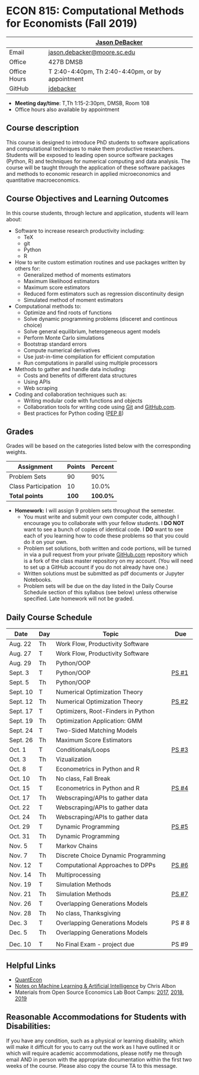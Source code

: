 # ECON 815: Computational Methods for Economists (Fall 2019) #

|  | [Jason DeBacker](http://jasondebacker.com) |
|--------------|--------------------------------------------------------------|
| Email | [jason.debacker@moore.sc.edu](mailto:jason.debacker@moore.sc.edu) |
| Office | 427B DMSB |
| Office Hours | T 2:40-4:40pm, Th 2:40-4:40pm, or by  appointment |
| GitHub | [jdebacker](https://github.com/jdebacker) |

* **Meeting day/time**: T,Th 1:15-2:30pm, DMSB, Room 108
* Office hours also available by appointment


## Course description ##

This course is designed to introduce PhD students to software applications and computational techniques to make them productive researchers. Students will be exposed to leading open source software packages (Python, R) and techniques for numerical computing and data analysis. The course will be taught through the application of these software packages and methods to economic research in applied microeconomics and quantitative macroeconomics.


## Course Objectives and Learning Outcomes ##

In this course students, through lecture and application, students will learn about:
* Software to increase research productivity including:
	* TeX
	* git
	* Python
	* R
* How to write custom estimation routines and use packages written by others for:
	* Generalized method of moments estimators
	* Maximum likelihood estimators
	* Maximum score estimators
	* Reduced form estimators such as regression discontinuity design
	* Simulated method of moment estimators
* Computational methods to:
	* Optimize and find roots of functions
	* Solve dynamic programming problems (disceret and continous choice)
	* Solve general equilibrium, heterogeneous agent models
	* Perform Monte Carlo simulations
	* Bootstrap standard errors
	* Compute numerical derivatives
	* Use just-in-time compilation for efficient computation
	* Run computations in parallel using multiple processors
* Methods to gather and handle data including:
	* Costs and benefits of different data structures
	* Using APIs
	* Web scraping
* Coding and collaboration techniques such as:
	* Writing modular code with functions and objects
	* Collaboration tools for writing code using [Git](https://git-scm.com/) and [GitHub.com](https://github.com/).
	* Best practices for Python coding ([PEP 8](https://www.python.org/dev/peps/pep-0008/))


## Grades ##

Grades will be based on the categories listed below with the corresponding weights.

Assignment                   | Points |   Percent  |
-----------------------------|--------|------------|
Problem Sets                 |   90   |    90%   |
Class Participation                |   10   |    10.0%   |
**Total points**             | **100** | **100.0%** |

* **Homework:** I will assign 9 problem sets throughout the semester.
	* You must write and submit your own computer code, although I encourage you to collaborate with your fellow students. I **DO NOT** want to see a bunch of copies of identical code. I **DO** want to see each of you learning how to code these problems so that you could do it on your own.
	* Problem set solutions, both written and code portions, will be turned in via a pull request from your private [GitHub.com](https://git-scm.com/) repository which is a fork of the class master repository on my account. (You will need to set up a GitHub account if you do not already have one.)
	* Written solutions must be submitted as pdf documents or Jupyter Notebooks.
	* Problem sets will be due on the day listed in the Daily Course Schedule section of this syllabus (see below) unless otherwise specified. Late homework will not be graded.



## Daily Course Schedule ##

| Date     | Day | Topic                               | Due    |
|----------|-----|-------------------------------------|--------|
| Aug. 22  | Th  | Work Flow, Productivity Software    |        |
| Aug. 27  | T   | Work Flow, Productivity Software    |        |
| Aug. 29  | Th  | Python/OOP                          |   |
| Sept. 3  | T   | Python/OOP                          |   [PS #1](https://github.com/jdebacker/CompEcon_Fall19/blob/master/Productivity/PS1.pdf)     |
| Sept. 5  | Th  | Python/OOP |        |
| Sept. 10 | T   | Numerical Optimization Theory |   |
| Sept. 12 | Th  |  Numerical Optimization Theory  | [PS #2](https://github.com/jdebacker/CompEcon_Fall19/blob/master/Python/PS2.pdf)       |
| Sept. 17 | T   | Optimizers, Root-Finders in Python |        |
| Sept. 19 | Th  | Optimization Application: GMM                 |        |
| Sept. 24 | T   | Two-Sided Matching Models                  |   |
| Sept. 26 | Th  | Maximum Score Estimators                  |        |
| Oct. 1   | T   | Conditionals/Loops                       |  [PS #3](https://github.com/jdebacker/CompEcon_Fall19/blob/master/Optimization/PS3.pdf)      |
| Oct. 3   | Th  | Vizualization        |   |
| Oct. 8   | T   | Econometrics in Python and R        |        |
| Oct. 10  | Th  | No class, Fall Break                |        |
| Oct. 15  | T   | Econometrics in Python and R        | [PS #4](https://github.com/jdebacker/CompEcon_Fall19/blob/master/Matching/PS4.pdf)  |
| Oct. 17  | Th  | Webscraping/APIs to gather data     |        |
| Oct. 22  | T   | Webscraping/APIs to gather data     |        |
| Oct. 24  | Th  | Webscraping/APIs to gather data     |  |
| Oct. 29  | T   | Dynamic Programming                 |  [PS #5](https://github.com/jdebacker/CompEcon_Fall19/blob/master/Econometrics/PS5.pdf)      |
| Oct. 31  | Th  | Dynamic Programming                 |        |
| Nov. 5   | T   | Markov Chains                       |   |
| Nov. 7   | Th  | Discrete Choice Dynamic Programming |        |
| Nov. 12  | T   | Computational Approaches to DPPs     | [PS #6](https://github.com/jdebacker/CompEcon_Fall19/blob/master/WebData/PS6.pdf)       |
| Nov. 14  | Th  | Multiprocessing                     |        |
| Nov. 19  | T   | Simulation Methods                  |        |
| Nov. 21  | Th  | Simulation Methods                  |    [PS #7](https://github.com/jdebacker/CompEcon_Fall19/blob/master/DynamicProgramming/PS7.pdf)    |
| Nov. 26  | T   | Overlapping Generations Models      |  |
| Nov. 28  | Th  | No class, Thanksgiving              |        |
| Dec. 3   | T   | Overlapping Generations Models      | PS # 8       |
| Dec. 5   | Th  | Overlapping Generations Models      |        |
|          |     |                                     |        |
| Dec. 10  | T   | No Final Exam - project due         | PS #9  |


## Helpful Links ##

* [QuantEcon](https://quantecon.org)
* [Notes on Machine Learning & Artificial Intelligence](https://chrisalbon.com) by Chris Albon
* Materials from Open Source Economics Lab Boot Camps: [2017](https://github.com/OpenSourceEcon/BootCamp2017), [2018](https://github.com/OpenSourceEcon/BootCamp2018), [2019](https://github.com/OpenSourceEcon/BootCamp2019)


## Reasonable Accommodations for Students with Disabilities: ##

If you have any condition, such as a physical or learning disability, which will make it difficult for you to carry out the work as I have outlined it or which will require academic accommodations, please notify me through email AND in person with the appropriate documentation within the first two weeks of the course. Please also copy the course TA to this message.
